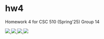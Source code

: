 # hw4
Homework 4 for CSC 510 (Spring'25) Group 14

<p>
  <a href="https://github.com/CSC510-Spring25-Group14/hw4?tab=Apache-2.0-1-ov-file" alt="License">
    <img src="https://img.shields.io/github/license/CSC510-Spring25-Group14/hw4" />
  </a>
  <a href="https://github.com/CSC510-Spring25-Group14/hw4/actions/workflows/main.yml" alt="Github workflow">
    <img src="https://github.com/CSC510-Spring25-Group14/hw4/actions/workflows/main.yml/badge.svg" />
  </a>
  <a href="https://www.python.org/" alt="Python">
    <img src="https://img.shields.io/badge/python-compatible-brightgreen?logo=python&logoColor=white" />
  </a>
  <a href="https://kernel.org/" alt="Linux">
    <img src="https://img.shields.io/badge/platform-Linux-blue?logo=linux&logoColor=white" />
  </a>
</p>
